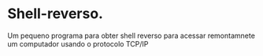 # Shell-reverso.
Um  pequeno  programa para  obter  shell reverso  para acessar remontamnete um computador usando o  protocolo  TCP/IP

